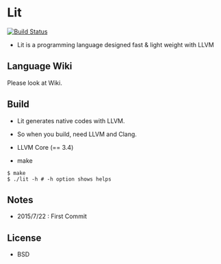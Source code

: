 # Lit
[![Build Status](https://travis-ci.org/maekawatoshiki/lit-x86.svg?branch=llvm)](https://travis-ci.org/maekawatoshiki/lit-x86)

- Lit is a programming language designed fast & light weight with LLVM

## Language Wiki
Please look at Wiki.

## Build
- Lit generates native codes with LLVM.
- So when you build, need LLVM and Clang.

- LLVM Core (== 3.4)
- make

```
$ make
$ ./lit -h # -h option shows helps
```

## Notes
- 2015/7/22 : First Commit

## License
- BSD
